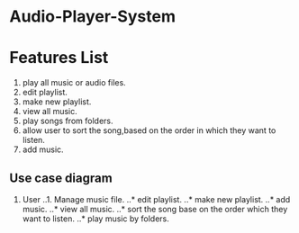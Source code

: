 # Audio-Player-System

# Features List
1. play all music or audio files.
2. edit playlist.
3. make new playlist.
4. view all music.
5. play songs from folders.
6. allow user to sort the song,based on the order in which they want to listen.
7. add music.

## Use case diagram
1. User
..1. Manage music file.
..* edit playlist.
..* make new playlist.
..* add music.
..* view all music.
..* sort the song base on the order which they want to listen.
..* play music by folders.



